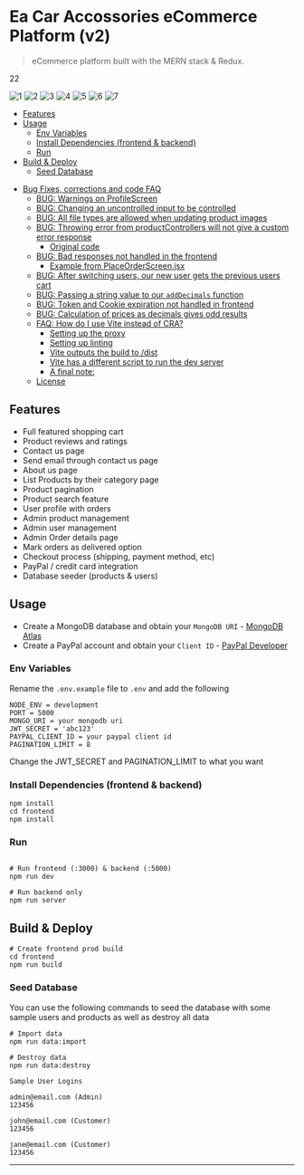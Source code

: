 # Ea Car Accossories eCommerce Platform (v2)

> eCommerce platform built with the MERN stack & Redux.

<!-- toc -->22
![1](https://github.com/mhakantekbas/Ea_Car_Accesories/assets/77413887/e622876d-fb8d-43f7-8b8e-14f42144c08d)
![2](https://github.com/mhakantekbas/Ea_Car_Accesories/assets/77413887/faeaed93-e331-4b62-96c2-7a005110fe86)
![3](https://github.com/mhakantekbas/Ea_Car_Accesories/assets/77413887/4b281f5d-3699-404d-ab2f-e090b587c18c)
![4](https://github.com/mhakantekbas/Ea_Car_Accesories/assets/77413887/82894fc1-ec69-41e1-9366-dcfd58558255)
![5](https://github.com/mhakantekbas/Ea_Car_Accesories/assets/77413887/79a8149d-103b-4eef-ae9d-a51490d75f6e)
![6](https://github.com/mhakantekbas/Ea_Car_Accesories/assets/77413887/0e768bdc-f424-401c-b22b-499f9907e23c)
![7](https://github.com/mhakantekbas/Ea_Car_Accesories/assets/77413887/01371f34-720c-4cb6-aef8-e647204f48c0)


- [Features](#features)
- [Usage](#usage)
  - [Env Variables](#env-variables)
  - [Install Dependencies (frontend & backend)](#install-dependencies-frontend--backend)
  - [Run](#run)
- [Build & Deploy](#build--deploy)
  - [Seed Database](#seed-database)

* [Bug Fixes, corrections and code FAQ](#bug-fixes-corrections-and-code-faq)
  - [BUG: Warnings on ProfileScreen](#bug-warnings-on-profilescreen)
  - [BUG: Changing an uncontrolled input to be controlled](#bug-changing-an-uncontrolled-input-to-be-controlled)
  - [BUG: All file types are allowed when updating product images](#bug-all-file-types-are-allowed-when-updating-product-images)
  - [BUG: Throwing error from productControllers will not give a custom error response](#bug-throwing-error-from-productcontrollers-will-not-give-a-custom-error-response)
    - [Original code](#original-code)
  - [BUG: Bad responses not handled in the frontend](#bug-bad-responses-not-handled-in-the-frontend)
    - [Example from PlaceOrderScreen.jsx](#example-from-placeorderscreenjsx)
  - [BUG: After switching users, our new user gets the previous users cart](#bug-after-switching-users-our-new-user-gets-the-previous-users-cart)
  - [BUG: Passing a string value to our `addDecimals` function](#bug-passing-a-string-value-to-our-adddecimals-function)
  - [BUG: Token and Cookie expiration not handled in frontend](#bug-token-and-cookie-expiration-not-handled-in-frontend)
  - [BUG: Calculation of prices as decimals gives odd results](#bug-calculation-of-prices-as-decimals-gives-odd-results)
  - [FAQ: How do I use Vite instead of CRA?](#faq-how-do-i-use-vite-instead-of-cra)
    - [Setting up the proxy](#setting-up-the-proxy)
    - [Setting up linting](#setting-up-linting)
    - [Vite outputs the build to /dist](#vite-outputs-the-build-to-dist)
    - [Vite has a different script to run the dev server](#vite-has-a-different-script-to-run-the-dev-server)
    - [A final note:](#a-final-note)
  * [License](#license)

<!-- tocstop -->

## Features

- Full featured shopping cart
- Product reviews and ratings
- Contact us page
- Send email through contact us page
- About us page
- List Products by their category page
- Product pagination
- Product search feature
- User profile with orders
- Admin product management
- Admin user management
- Admin Order details page
- Mark orders as delivered option
- Checkout process (shipping, payment method, etc)
- PayPal / credit card integration
- Database seeder (products & users)

## Usage

- Create a MongoDB database and obtain your `MongoDB URI` - [MongoDB Atlas](https://www.mongodb.com/cloud/atlas/register)
- Create a PayPal account and obtain your `Client ID` - [PayPal Developer](https://developer.paypal.com/)

### Env Variables

Rename the `.env.example` file to `.env` and add the following

```
NODE_ENV = development
PORT = 5000
MONGO_URI = your mongodb uri
JWT_SECRET = 'abc123'
PAYPAL_CLIENT_ID = your paypal client id
PAGINATION_LIMIT = 8
```

Change the JWT_SECRET and PAGINATION_LIMIT to what you want

### Install Dependencies (frontend & backend)

```
npm install
cd frontend
npm install
```

### Run

```

# Run frontend (:3000) & backend (:5000)
npm run dev

# Run backend only
npm run server
```

## Build & Deploy

```
# Create frontend prod build
cd frontend
npm run build
```

### Seed Database

You can use the following commands to seed the database with some sample users and products as well as destroy all data

```
# Import data
npm run data:import

# Destroy data
npm run data:destroy
```

```
Sample User Logins

admin@email.com (Admin)
123456

john@email.com (Customer)
123456

jane@email.com (Customer)
123456
```

---

